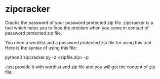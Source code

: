 # zipcracker
Cracks the password of your password protected zip file.
zipcracker is a tool which helps you to face the problem when you come in contact of password protected zip file.

You need a wordlist and a password protected zip file for using this tool. Here is the syntax of using this file:

python3 zipcracker.py -z <zipfile.zip> -p <wordlist>
  
  Just provide it with wordlist and zip file and you will get the content of zip file.
